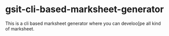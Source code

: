 # gsit-cli-based-marksheet-generator
This is a cli based marksheet generator where you can develoo[pe all kind of marksheet. 
